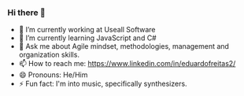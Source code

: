 ### Hi there 👋

- 🔭 I’m currently working at Useall Software
- 🌱 I’m currently learning JavaScript and C#
- 💬 Ask me about Agile mindset, methodologies, management and organization skills.
- 📫 How to reach me: https://www.linkedin.com/in/eduardofreitas2/
- 😄 Pronouns: He/Him
- ⚡ Fun fact: I'm into music, specifically synthesizers.
